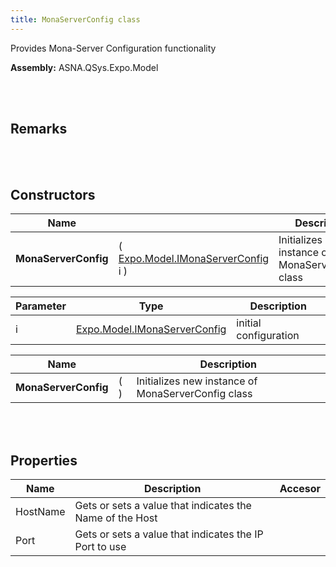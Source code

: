 ```yaml
---
title: MonaServerConfig class
---
```


Provides Mona-Server Configuration functionality

**Assembly:** ASNA.QSys.Expo.Model

<br>
<br>

## Remarks

<br>
<br>

## Constructors

| Name |  | Description |
| --- | --- | --- |
**MonaServerConfig** | ( [Expo.Model.IMonaServerConfig](/reference/asna-qsys-expo/expo-model/i-mona-server-config.html) i ) | Initializes new instance of MonaServerConfig class


| Parameter | Type | Description
| --- | --- | ---
| i | [Expo.Model.IMonaServerConfig](/reference/asna-qsys-expo/expo-model/i-mona-server-config.html) | initial configuration 

| Name |  | Description |
| --- | --- | --- |
**MonaServerConfig** | (  ) | Initializes new instance of MonaServerConfig class



<br>
<br>

## Properties
| Name | Description | Accesor
| --- | --- | ---
| HostName | Gets or sets a value that indicates the Name of the Host | 
| Port | Gets or sets a value that indicates the IP Port to use | 

<br>
<br>

